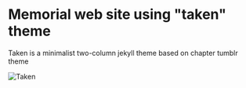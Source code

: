 # Memorial web site using "taken" theme

Taken is a minimalist two-column jekyll theme based on chapter tumblr theme 

![Taken](https://github.com/vfalanis/taken/blob/master/Taken.png)

